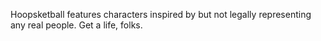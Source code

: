 Hoopsketball features characters inspired by but not legally representing any real people. Get a life, folks. 
